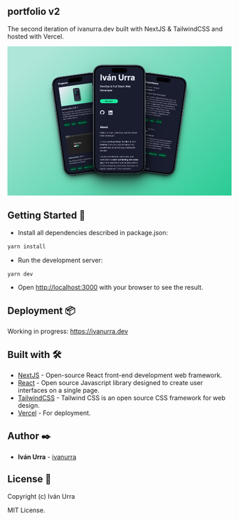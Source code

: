 ## portfolio v2

The second iteration of ivanurra.dev built with NextJS & TailwindCSS and hosted with Vercel.

![Screenshot](public/mockup.png)

## Getting Started 🚀

- Install all dependencies described in package.json:

```bash
yarn install
```

- Run the development server:

```bash
yarn dev
```

- Open [http://localhost:3000](http://localhost:3000) with your browser to see the result.

## Deployment 📦

Working in progress:
https://ivanurra.dev

## Built with 🛠️

- [NextJS](https://nextjs.org/) - Open-source React front-end development web framework.
- [React](https://reactjs.org/) - Open source Javascript library designed to create user interfaces on a single page.
- [TailwindCSS](https://tailwindcss.com/) - Tailwind CSS is an open source CSS framework for web design.
- [Vercel](https://vercel.com/) - For deployment.

## Author ✒️

- **Iván Urra** - [ivanurra](https://github.com/ivanurra)

## License 📄

Copyright (c) Iván Urra

MIT License.
